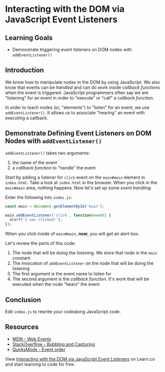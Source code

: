# Interacting with the DOM via JavaScript Event Listeners

## Learning Goals

- Demonstrate triggering event listeners on DOM nodes with `addEventListener()`

## Introduction

We know how to manipulate nodes in the DOM by using JavaScript. We also know
that events can be _handled_ and can do work inside _callback functions_ when the
event is triggered. JavaScript programmers often say we are "listening" for
an event in order to "execute" or "call" a _callback function_.

In order to teach nodes (or, "elements") to "listen" for an event, we use `addEventListener()`.
It allows us to associate "hearing" an event with executing a callback.

## Demonstrate Defining Event Listeners on DOM Nodes with `addEventListener()`

`addEventListener()` takes two arguments:

1. the name of the event
2. a _callback function_ to "handle" the event

Start by adding a listener for `click` event on the `main#main` element
in `index.html`.  Take a look at `index.html` in the browser. When you
click in the `main#main` area, nothing happens. Now let's set up
some _event handling_.

Enter the following into `index.js`:

```js
const main = document.getElementById('main');

main.addEventListener('click', function(event) {
  alert('I was clicked!');
});
```

When you click inside of `main#main`, **_now_**, you will get an alert box.

Let's review the parts of this code:

1. The node that will be doing the listening. We store that node in the `main` constant
2. The invocation of `addEventListener` on the node that will be doing the listening
  1. The first argument is the event name to listen for
  2. The second argument is the _callback function_. It's work that will be executed
     when the node "hears" the event

## Conclusion

Edit `index.js` to rewrite your codealong JavaScript code.

## Resources

- [MDN - Web Events](https://developer.mozilla.org/en-US/docs/Web/Events)
- [StackOverflow - Bubbling and Capturing](http://stackoverflow.com/questions/4616694/what-is-event-bubbling-and-capturing)
- [QuirksMode - Event order](http://www.quirksmode.org/js/events_order.html)

[events]: https://developer.mozilla.org/en-US/docs/Web/Events
[instructions]: http://help.learn.co/workflow-tips/github/how-to-manually-open-a-lab
[stackoverflow]: http://stackoverflow.com/questions/4616694/what-is-event-bubbling-and-capturing
[quirks]: http://www.quirksmode.org/js/events_order.html
[help]: http://help.learn.co/the-learn-ide/common-ide-questions/viewing-html-pages-in-the-learn-ide

<p class='util--hide'>View <a href='https://learn.co/lessons/fewpjs-event-listening'>Interacting with the DOM via JavaScript Event Listeners</a> on Learn.co and start learning to code for free.</p>
